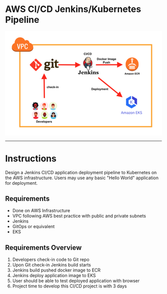 # AWS CI/CD Jenkins/Kubernetes Pipeline

<img src="/DevOps.png" alt="CI/CD Image" title="CI/CD Pipe Line">

---

# Instructions
Design a Jenkins CI/CD application deployment pipeline to Kubernetes on the AWS infrastructure. Users may use any basic "Hello World" application for deployment.

## Requirements

- Done on AWS Infrastructure
- VPC following AWS best practice with public and private subnets
- Jenkins
- GitOps or equivalent
- EKS

## Requirements Overview

1. Developers check-in code to Git repo
2. Upon Git check-in Jenkins build starts
3. Jenkins build pushed docker image to ECR
4. Jenkins deploy application image to EKS
5. User should be able to test deployed application with browser
6. Project time to develop this CI/CD project is with 3 days
